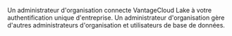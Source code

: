 Un administrateur d'organisation connecte VantageCloud Lake à votre authentification unique d'entreprise. Un administrateur d'organisation gère d'autres administrateurs d'organisation et utilisateurs de base de données.
